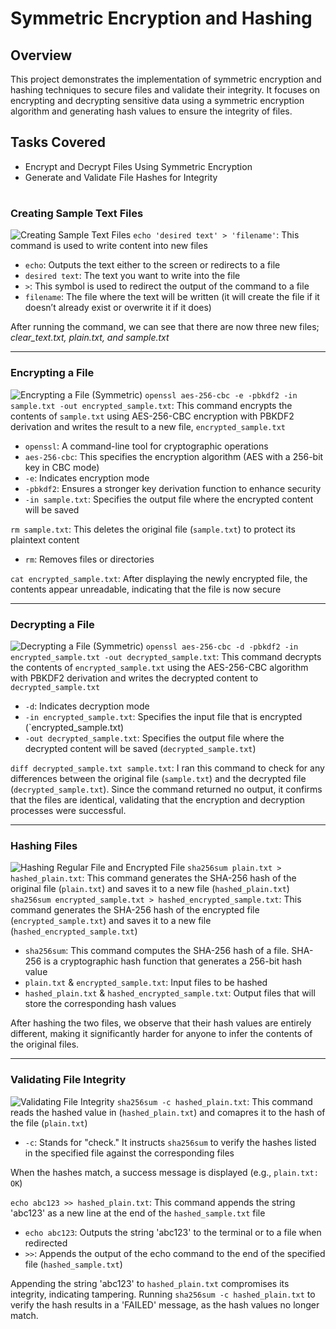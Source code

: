 # Symmetric Encryption and Hashing
## Overview
This project demonstrates the implementation of symmetric encryption and hashing techniques to secure files and validate their integrity. It focuses on encrypting and decrypting sensitive data using a symmetric encryption algorithm and generating hash values to ensure the integrity of files.
## Tasks Covered
- Encrypt and Decrypt Files Using Symmetric Encryption
- Generate and Validate File Hashes for Integrity
# 
### Creating Sample Text Files
![Creating Sample Text Files](https://github.com/user-attachments/assets/3bbb959e-66d3-4394-be85-1230b46eb7c9)
`echo 'desired text' > 'filename'`: This command is used to write content into new files
- `echo`: Outputs the text either to the screen or redirects to a file
- `desired text`: The text you want to write into the file
- `>`: This symbol is used to redirect the output of the command to a file
- `filename`: The file where the text will be written (it will create the file if it doesn’t already exist or overwrite it if it does)

After running the command, we can see that there are now three new files; *clear_text.txt, plain.txt, and sample.txt*
______________________________________________________________________________________________________________
### Encrypting a File 
![Encrypting a File (Symmetric)](https://github.com/user-attachments/assets/464e14af-2d8a-4444-8a78-08060eba2cd1)
`openssl aes-256-cbc -e -pbkdf2 -in sample.txt -out encrypted_sample.txt`: This command encrypts the contents of `sample.txt` using AES-256-CBC encryption with PBKDF2 derivation and writes the result to a new file, `encrypted_sample.txt`
- `openssl`: A command-line tool for cryptographic operations
- `aes-256-cbc`: This specifies the encryption algorithm (AES with a 256-bit key in CBC mode)
- `-e`: Indicates encryption mode
- `-pbkdf2`: Ensures a stronger key derivation function to enhance security
- `-in sample.txt`: Specifies the output file where the encrypted content will be saved

`rm sample.txt`: This deletes the original file (`sample.txt`) to protect its plaintext content 
- `rm`: Removes files or directories

`cat encrypted_sample.txt`: After displaying the newly encrypted file, the contents appear unreadable, indicating that the file is now secure
______________________________________________________________________________________________________________
### Decrypting a File
![Decrypting a File (Symmetric)](https://github.com/user-attachments/assets/df2b65c8-b3f6-4db8-9dad-f88ba2b935be)
`openssl aes-256-cbc -d -pbkdf2 -in encrypted_sample.txt -out decrypted_sample.txt`: This command decrypts the contents of `encrypted_sample.txt` using the AES-256-CBC algorithm with PBKDF2 derivation and writes the decrypted content to `decrypted_sample.txt`
- `-d`: Indicates decryption mode
- `-in encrypted_sample.txt`: Specifies the input file that is encrypted (`encrypted_sample.txt)
- `-out decrypted_sample.txt`: Specifies the output file where the decrypted content will be saved (`decrypted_sample.txt`)

`diff decrypted_sample.txt sample.txt`: I ran this command to check for any differences between the original file (`sample.txt`) and the decrypted file (`decrypted_sample.txt`). Since the command returned no output, it confirms that the files are identical, validating that the encryption and decryption processes were successful.
______________________________________________________________________________________________________________
### Hashing Files
![Hashing Regular File and Encrypted File](https://github.com/user-attachments/assets/55dd2878-5985-4c7e-a4d2-2835fe4267b7)
`sha256sum plain.txt > hashed_plain.txt`: This command generates the SHA-256 hash of the original file (`plain.txt`) and saves it to a new file (`hashed_plain.txt`)
`sha256sum encrypted_sample.txt > hashed_encrypted_sample.txt`: This command generates the SHA-256 hash of the encrypted file (`encrypted_sample.txt`) and saves it to a new file (`hashed_encrypted_sample.txt`)
- `sha256sum`: This command computes the SHA-256 hash of a file. SHA-256 is a cryptographic hash function that generates a 256-bit hash value
- `plain.txt` & `encrypted_sample.txt`: Input files to be hashed
- `hashed_plain.txt` & `hashed_encrypted_sample.txt`: Output files that will store the corresponding hash values

After hashing the two files, we observe that their hash values are entirely different, making it significantly harder for anyone to infer the contents of the original files.
__________________________________________________________________________________________________________________
### Validating File Integrity
![Validating File Integrity](https://github.com/user-attachments/assets/3b66fc14-3ae5-4872-b64b-62d641592430)
`sha256sum -c hashed_plain.txt`: This command reads the hashed value in (`hashed_plain.txt`) and comapres it to the hash of the file (`plain.txt`)
- `-c`: Stands for "check." It instructs `sha256sum` to verify the hashes listed in the specified file against the corresponding files

When the hashes match, a success message is displayed (e.g., `plain.txt: OK`)

`echo abc123 >> hashed_plain.txt`: This command appends the string 'abc123' as a new line at the end of the `hashed_sample.txt` file
- `echo abc123`: Outputs the string 'abc123' to the terminal or to a file when redirected
- `>>`: Appends the output of the echo command to the end of the specified file (`hashed_sample.txt`)

Appending the string 'abc123' to `hashed_plain.txt` compromises its integrity, indicating tampering. Running `sha256sum -c hashed_plain.txt` to verify the hash results in a 'FAILED' message, as the hash values no longer match.

